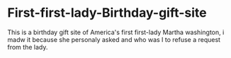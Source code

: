 # First-first-lady-Birthday-gift-site
 This is a birthday gift site of America's first first-lady Martha washington, i madw it because she personaly asked and who was I to refuse a request from the lady.
